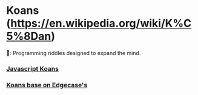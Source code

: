 # Koans (https://en.wikipedia.org/wiki/K%C5%8Dan)
:notebook:: Programming riddles designed to expand the mind.

### [Javascript Koans](http://thecodelesscode.com/contents)

### [Koans base on Edgecase's](https://github.com/mrdavidlaing/javascript-koans)